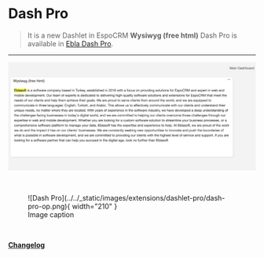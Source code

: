 # Dash Pro <a href="https://www.eblasoft.com.tr/espocrm-extension-page/ebla-dash-pro" target="_blank" id="ext-version" data-id="64be3b2a63390fb0a"></a>

> It is a new Dashlet in EspoCRM **Wysiwyg  (free html)**
> Dash Pro is available in [Ebla Dash Pro](https://www.eblasoft.com.tr/espocrm-extension-page/dash-pro).

---

![Dash Pro](../../_static/images/extensions/dashlet-pro/dash-pro.png)

<br>

<figure markdown>
![Dash Pro](../../_static/images/extensions/dashlet-pro/dash-pro-op.png){ width="210" }
  <figcaption>Image caption</figcaption>
</figure>

<br>

**<font color=gray> [Changelog](changelog.md) </font>**
